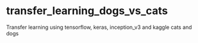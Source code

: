 # transfer_learning_dogs_vs_cats
Transfer learning using tensorflow, keras, inception_v3 and kaggle cats and dogs
